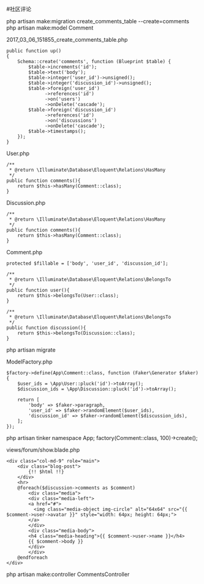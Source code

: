 #社区评论

php artisan make:migration create_comments_table --create=comments
php artisan make:model Comment

2017_03_06_151855_create_comments_table.php
```
public function up()
{
    Schema::create('comments', function (Blueprint $table) {
        $table->increments('id');
        $table->text('body');
        $table->integer('user_id')->unsigned();
        $table->integer('discussion_id')->unsigned();
        $table->foreign('user_id')
              ->references('id')
              ->on('users')
              ->onDelete('cascade');
        $table->foreign('discussion_id')
              ->references('id')
              ->on('discussions')
              ->onDelete('cascade');
        $table->timestamps();
    });
}
```

User.php
```
/**
 * @return \Illuminate\Database\Eloquent\Relations\HasMany
 */
public function comments(){
    return $this->hasMany(Comment::class);
}
```

Discussion.php
```
/**
 * @return \Illuminate\Database\Eloquent\Relations\HasMany
 */
public function comments(){
    return $this->hasMany(Comment::class);
}
```

Comment.php
```
protected $fillable = ['body', 'user_id', 'discussion_id'];

/**
 * @return \Illuminate\Database\Eloquent\Relations\BelongsTo
 */
public function user(){
    return $this->belongsTo(User::class);
}

/**
 * @return \Illuminate\Database\Eloquent\Relations\BelongsTo
 */
public function discussion(){
    return $this->belongsTo(Discussion::class);
}
```

php artisan migrate

ModelFactory.php
```
$factory->define(App\Comment::class, function (Faker\Generator $faker) {
    $user_ids = \App\User::pluck('id')->toArray();
    $discussion_ids = \App\Discussion::pluck('id')->toArray();

    return [
        'body' => $faker->paragraph,
        'user_id' => $faker->randomElement($user_ids),
        'discussion_id' => $faker->randomElement($discussion_ids),
    ];
});
```

php artisan tinker
namespace App;
factory(Comment::class, 100)->create();

views/forum/show.blade.php
```
<div class="col-md-9" role="main">
    <div class="blog-post">
        {!! $html !!}
    </div>
    <hr>
    @foreach($discussion->comments as $comment)
        <div class="media">
        <div class="media-left">
        <a href="#">
          <img class="media-object img-circle" alt="64x64" src="{{ $comment->user->avatar }}" style="width: 64px; height: 64px;">
        </a>
        </div>
        <div class="media-body">
        <h4 class="media-heading">{{ $comment->user->name }}</h4>
        {{ $comment->body }}
        </div>
        </div>
    @endforeach
</div>
```

php artisan make:controller CommentsController



